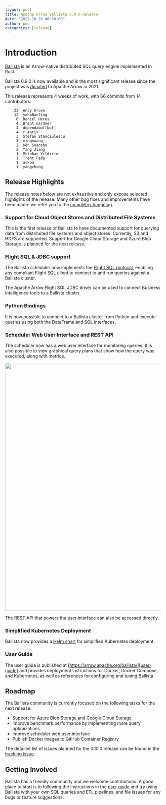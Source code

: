 ```yaml
---
layout: post
title: Apache Arrow Ballista 0.9.0 Release
date: "2022-10-28 00:00:00"
author: pmc
categories: [release]
---
```


<!--
{% comment %}
Licensed to the Apache Software Foundation (ASF) under one or more
contributor license agreements.  See the NOTICE file distributed with
this work for additional information regarding copyright ownership.
The ASF licenses this file to you under the Apache License, Version 2.0
(the "License"); you may not use this file except in compliance with
the License.  You may obtain a copy of the License at

http://www.apache.org/licenses/LICENSE-2.0

Unless required by applicable law or agreed to in writing, software
distributed under the License is distributed on an "AS IS" BASIS,
WITHOUT WARRANTIES OR CONDITIONS OF ANY KIND, either express or implied.
See the License for the specific language governing permissions and
limitations under the License.
{% endcomment %}
-->

# Introduction

[Ballista][ballista] is an Arrow-native distributed SQL query engine implemented in Rust.

Ballista 0.9.0 is now available and is the most significant release since the project was [donated][donated] to Apache
Arrow in 2021.

This release represents 4 weeks of work, with 66 commits from 14 contributors:

```
    22  Andy Grove
    12  yahoNanJing
     6  Daniël Heres
     4  Brent Gardner
     4  dependabot[bot]
     4  r.4ntix
     3  Stefan Stanciulescu
     3  mingmwang
     2  Ken Suenobu
     2  Yang Jiang
     1  Metehan Yıldırım
     1  Trent Feda
     1  askoa
     1  yangzhong
```

## Release Highlights

The release notes below are not exhaustive and only expose selected highlights of the release. Many other bug fixes
and improvements have been made: we refer you to the [complete changelog][changelog].

### Support for Cloud Object Stores and Distributed File Systems

This is the first release of Ballista to have documented support for querying data from distributed file systems and
object stores. Currently, S3 and HDFS are supported. Support for Google Cloud Storage and Azure Blob Storage is planned
for the next release.

### Flight SQL & JDBC support

The Ballista scheduler now implements the [Flight SQL protocol][flight-sql], enabling any compliant Flight SQL client
to connect to and run queries against a Ballista cluster.

The Apache Arrow Flight SQL JDBC driver can be used to connect Business Intelligence tools to a Ballista cluster.

### Python Bindings

It is now possible to connect to a Ballista cluster from Python and execute queries using both the DataFrame and SQL
interfaces.

### Scheduler Web User Interface and REST API

The scheduler now has a web user interface for monitoring queries. It is also possible to view graphical query plans
that show how the query was executed, along with metrics.

<img src="{{ site.baseurl }}/img/2022-10-28-ballista-web-ui.png" width="800"/>

The REST API that powers the user interface can also be accessed directly.

### Simplified Kubernetes Deployment

Ballista now provides a [Helm chart][helm-chart] for simplified Kubernetes deployment.

### User Guide

The user guide is published at [https://arrow.apache.org/ballista/][user-guide] and provides
deployment instructions for Docker, Docker Compose, and Kubernetes, as well as references for configuring and
tuning Ballista.

## Roadmap

The Ballista community is currently focused on the following tasks for the next release:

- Support for Azure Blob Storage and Google Cloud Storage
- Improve benchmark performance by implementing more query optimizations
- Improve scheduler web user interface
- Publish Docker images to GitHub Container Registry

The detailed list of issues planned for the 0.10.0 release can be found in the [tracking issue][ballista-next].

## Getting Involved

Ballista has a friendly community and we welcome contributions. A good place to start is to following the instructions
in the [user guide][user-guide] and try using Ballista with your own SQL queries and ETL pipelines, and file issues
for any bugs or feature suggestions.

[ballista]: https://github.com/apache/arrow-ballista
[flight-sql]: https://arrow.apache.org/blog/2022/02/16/introducing-arrow-flight-sql/
[helm-chart]: https://github.com/apache/arrow-ballista/tree/master/helm
[user-guide]: https://arrow.apache.org/ballista/
[ballista-next]: https://github.com/apache/arrow-ballista/issues/361
[optimizations]: https://github.com/apache/arrow-ballista/issues/339
[changelog]: https://github.com/apache/arrow-ballista/blob/0.9.0-rc2/ballista/CHANGELOG.md
[donated]: http://arrow.apache.org/blog/2021/04/12/ballista-donation/
